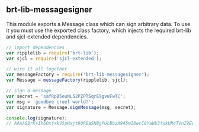 brt-lib-messagesigner
------------------------

This module exports a Message class which can sign arbitrary data. To use it you
must use the exported class factory, which injects the required brt-lib and
sjcl-extended dependencies.

```javascript
// import dependencies
var ripplelib = require('brt-lib');
var sjcl = require('sjcl-extended');

// wire it all together
var messageFactory = require('brt-lib-messagesigner');
var Message = messageFactory(ripplelib, sjcl);

// sign a message
var secret = 'safRpB5euNL52PZPTSqrE9gvuFwTC';
var msg = 'goodbye cruel world!';
var signature = Message.signMessage(msg, secret);

console.log(signature);
// AAAAG8rK+Ih6Oxf+kV5pHxjt9QPEaSNBgPUcBbzA9A5mI8ecC8YaWb3fxkUM4TVnI9EeP+JnGMN3BxEuHSmY2VBvy48=
```